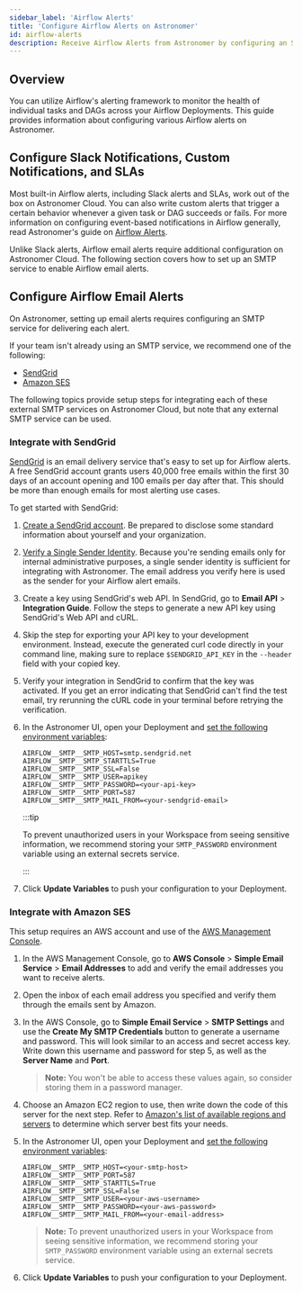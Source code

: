 ```yaml
---
sidebar_label: 'Airflow Alerts'
title: 'Configure Airflow Alerts on Astronomer'
id: airflow-alerts
description: Receive Airflow Alerts from Astronomer by configuring an SMTP service.
---
```


## Overview

You can utilize Airflow's alerting framework to monitor the health of individual tasks and DAGs across your Airflow Deployments. This guide provides information about configuring various Airflow alerts on Astronomer.

## Configure Slack Notifications, Custom Notifications, and SLAs

Most built-in Airflow alerts, including Slack alerts and SLAs, work out of the box on Astronomer Cloud. You can also write custom alerts that trigger a certain behavior whenever a given task or DAG succeeds or fails. For more information on configuring event-based notifications in Airflow generally, read Astronomer's guide on [Airflow Alerts](https://www.astronomer.io/guides/error-notifications-in-airflow).

Unlike Slack alerts, Airflow email alerts require additional configuration on Astronomer Cloud. The following section covers how to set up an SMTP service to enable Airflow email alerts.

## Configure Airflow Email Alerts

On Astronomer, setting up email alerts requires configuring an SMTP service for delivering each alert.

If your team isn't already using an SMTP service, we recommend one of the following:

- [SendGrid](https://sendgrid.com/)
- [Amazon SES](https://aws.amazon.com/ses/)

The following topics provide setup steps for integrating each of these external SMTP services on Astronomer Cloud, but note that any external SMTP service can be used.

### Integrate with SendGrid

[SendGrid](https://sendgrid.com/) is an email delivery service that's easy to set up for Airflow alerts. A free SendGrid account grants users 40,000 free emails within the first 30 days of an account opening and 100 emails per day after that. This should be more than enough emails for most alerting use cases.

To get started with SendGrid:

1. [Create a SendGrid account](https://signup.sendgrid.com). Be prepared to disclose some standard information about yourself and your organization.

2. [Verify a Single Sender Identity](https://sendgrid.com/docs/ui/sending-email/sender-verification/). Because you're sending emails only for internal administrative purposes, a single sender identity is sufficient for integrating with Astronomer. The email address you verify here is used as the sender for your Airflow alert emails.

3. Create a key using SendGrid's web API. In SendGrid, go to **Email API** > **Integration Guide**. Follow the steps to generate a new API key using SendGrid's Web API and cURL.

4. Skip the step for exporting your API key to your development environment. Instead, execute the generated curl code directly in your command line, making sure to replace `$SENDGRID_API_KEY` in the `--header` field with your copied key.

5. Verify your integration in SendGrid to confirm that the key was activated. If you get an error indicating that SendGrid can't find the test email, try rerunning the cURL code in your terminal before retrying the verification.

6. In the Astronomer UI, open your Deployment and [set the following environment variables](environment-variables.md):

   ```
   AIRFLOW__SMTP__SMTP_HOST=smtp.sendgrid.net
   AIRFLOW__SMTP__SMTP_STARTTLS=True
   AIRFLOW__SMTP__SMTP_SSL=False
   AIRFLOW__SMTP__SMTP_USER=apikey
   AIRFLOW__SMTP__SMTP_PASSWORD=<your-api-key>   
   AIRFLOW__SMTP__SMTP_PORT=587
   AIRFLOW__SMTP__SMTP_MAIL_FROM=<your-sendgrid-email>
   ```

   :::tip

   To prevent unauthorized users in your Workspace from seeing sensitive information, we recommend storing your `SMTP_PASSWORD` environment variable using an external secrets service.

   :::

7. Click **Update Variables** to push your configuration to your Deployment.

### Integrate with Amazon SES

This setup requires an AWS account and use of the [AWS Management Console](https://aws.amazon.com/console/).

1. In the AWS Management Console, go to **AWS Console** > **Simple Email Service** > **Email Addresses** to add and verify the email addresses you want to receive alerts.

2. Open the inbox of each email address you specified and verify them through the emails sent by Amazon.

3. In the AWS Console, go to **Simple Email Service** > **SMTP Settings** and use the **Create My SMTP Credentials** button to generate a username and password. This will look similar to an access and secret access key. Write down this username and password for step 5, as well as the **Server Name** and **Port**.

   > **Note:** You won't be able to access these values again, so consider storing them in a password manager.

4. Choose an Amazon EC2 region to use, then write down the code of this server for the next step. Refer to [Amazon's list of available regions and servers](https://docs.aws.amazon.com/AWSEC2/latest/UserGuide/using-regions-availability-zones.html#concepts-regions) to determine which server best fits your needs.

5. In the Astronomer UI, open your Deployment and [set the following environment variables](environment-variables.md):

   ```
   AIRFLOW__SMTP__SMTP_HOST=<your-smtp-host>
   AIRFLOW__SMTP__SMTP_PORT=587
   AIRFLOW__SMTP__SMTP_STARTTLS=True
   AIRFLOW__SMTP__SMTP_SSL=False
   AIRFLOW__SMTP__SMTP_USER=<your-aws-username>
   AIRFLOW__SMTP__SMTP_PASSWORD=<your-aws-password>
   AIRFLOW__SMTP__SMTP_MAIL_FROM=<your-email-address>
   ```

   >**Note:** To prevent unauthorized users in your Workspace from seeing sensitive information, we recommend storing your `SMTP_PASSWORD` environment variable using an external secrets service.

6. Click **Update Variables** to push your configuration to your Deployment.
